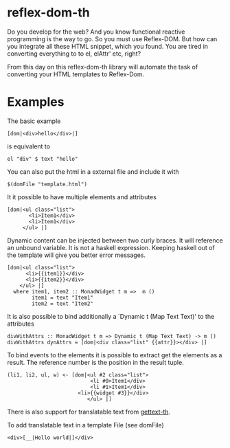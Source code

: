 # reflex-dom-th
Do you develop for the web? And you know functional reactive programming is the way to go. So you must use Reflex-DOM.
But how can you integrate all these HTML snippet, which you found. You are tired in converting everything to to el, elAttr' etc, right?

From this day on this reflex-dom-th library will automate the task of converting your HTML templates to Reflex-Dom.

# Examples

The basic example

```
[dom|<div>hello</div>|]
```

is equivalent to

```
el "div" $ text "hello"
```

You can also put the html in a external file and include it with

```
$(domFile "template.html")
```

It it possible to have multiple elements and attributes

```
[dom|<ul class="list">
       <li>Item1</div>
       <li>Item1</div>
     </ul> |]
```     

Dynamic content can be injected between two curly braces. It will reference an unbound variable. It is not a haskell expression. Keeping haskell out of the template will give you better error messages.

```
[dom|<ul class="list">
      <li>{{item1}}</div>
      <li>{{item2}}</div>
    </ul> |]
  where item1, item2 :: MonadWidget t m =>  m ()
        item1 = text "Item1"
        item2 = text "Item2"
```

It is also possible to bind additionally a `Dynamic t (Map Text Text)' to the attributes

```
divWithAttrs :: MonadWidget t m => Dynamic t (Map Text Text) -> m ()
divWithAttrs dynAttrs = [dom|<div class="list" {{attr}}></div> |]
```


To bind events to the elements it is possible to extract get the elements as a result. The reference number is the position in the result tuple.

```
(li1, li2, ul, w) <- [dom|<ul #2 class="list">
                           <li #0>Item1</div>
                           <li #1>Item1</div>
	                   <li>{{widget #3}}</div>
                          </ul> |]
```		       


There is also support for translatable text from [gettext-th](https://hackage.haskell.org/package/gettext-th). 

To add translatable text in a template File (see domFile) 

```
<div>[__|Hello world|]</div>
```
